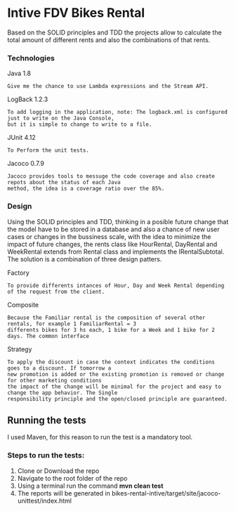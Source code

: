 # Intive FDV Bikes Rental

Based on the SOLID principles and TDD the projects allow to calculate the total amount of different rents and also the combinations of that rents.


### Technologies

Java 1.8

```
Give me the chance to use Lambda expressions and the Stream API.
```

LogBack 1.2.3

```
To add logging in the application, note: The logback.xml is configured just to write on the Java Console, 
but it is simple to change to write to a file.
```

JUnit 4.12

```
To Perform the unit tests.
```

Jacoco 0.7.9

```
Jacoco provides tools to messuge the code coverage and also create repots about the status of each Java
method, the idea is a coverage ratio over the 85%.
```


### Design

Using the SOLID principles and TDD, thinking in a posible future change that the model have to be stored in a database and also a chance of new user cases or changes in the bussiness scale, with the idea to minimize the impact of future changes, the rents class like HourRental, DayRental and WeekRental extends from Rental class and implements the IRentalSubtotal. The solution is a combination of three design patters.

Factory 
```
To provide differents intances of Hour, Day and Week Rental depending of the request from the client.
```

Composite

```
Because the Familiar rental is the composition of several other rentals, for example 1 FamiliarRental = 3 
differents bikes for 3 hs each, 1 bike for a Week and 1 bike for 2 days. The common interface 
```

Strategy

```
To apply the discount in case the context indicates the conditions goes to a discount. If tomorrow a 
new promotion is added or the existing promotion is removed or change for other marketing conditions 
the impact of the change will be minimal for the project and easy to change the app behavior. The Single 
responsibility principle and the open/closed principle are guaranteed.
```


## Running the tests

I used Maven, for this reason to run the test is a mandatory tool.

### Steps to run the tests:
1. Clone or Download the repo
2. Navigate to the root folder of the repo
3. Using a terminal run the command **mvn clean test**
4. The reports will be generated in bikes-rental-intive/target/site/jacoco-unittest/index.html 

